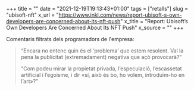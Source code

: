 +++
title = ""
date = "2021-12-19T19:13:43+01:00"
tags = ["retalls"]
slug = "ubisoft-nft"
x_url = "https://www.inkl.com/news/report-ubisoft-s-own-developers-are-concerned-about-its-nft-push"
x_title = "Report: Ubisoft’s Own Developers Are Concerned About Its NFT Push"
x_source = ""
+++


Comentaris filtrats dels programadors de l'empresa:

> “Encara no entenc quin és el ‘problema’ que estem resolent. Val la pena la publicitat (extremadament) negativa que açò provocarà?”
> 
> “Com podeu mirar la propietat privada, l’especulació, l’escassetat artificial i l’egoisme, i dir «sí, això és bo, ho volem, introduïm-ho en l’art»?”
